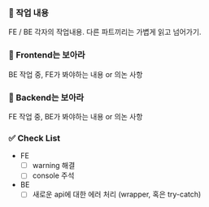 ### 📌 작업 내용
FE / BE 각자의 작업내용. 다른 파트끼리는 가볍게 읽고 넘어가기.


### 🌻 Frontend는 보아라
BE 작업 중, FE가 봐야하는 내용 or 의논 사항


### 🌼 Backend는 보아라
FE 작업 중, BE가 봐야하는 내용 or 의논 사항


### ✅ Check List

- FE
  - [ ] warning 해결
  - [ ] console 주석
- BE
  - [ ] 새로운 api에 대한 에러 처리 (wrapper, 혹은 try-catch)

